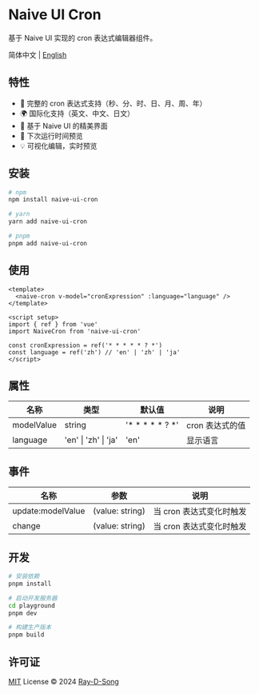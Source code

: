 # Naive UI Cron

基于 Naive UI 实现的 cron 表达式编辑器组件。

简体中文 | [English](./README.md)

## 特性

- 🎯 完整的 cron 表达式支持（秒、分、时、日、月、周、年）
- 🌍 国际化支持（英文、中文、日文）
- 🎨 基于 Naive UI 的精美界面
- 📅 下次运行时间预览
- 💡 可视化编辑，实时预览

## 安装

```bash
# npm
npm install naive-ui-cron

# yarn
yarn add naive-ui-cron

# pnpm
pnpm add naive-ui-cron
```

## 使用

```vue
<template>
  <naive-cron v-model="cronExpression" :language="language" />
</template>

<script setup>
import { ref } from 'vue'
import NaiveCron from 'naive-ui-cron'

const cronExpression = ref('* * * * * ? *')
const language = ref('zh') // 'en' | 'zh' | 'ja'
</script>
```

## 属性

| 名称 | 类型 | 默认值 | 说明 |
| --- | --- | --- | --- |
| modelValue | string | '* * * * * ? *' | cron 表达式的值 |
| language | 'en' \| 'zh' \| 'ja' | 'en' | 显示语言 |

## 事件

| 名称 | 参数 | 说明 |
| --- | --- | --- |
| update:modelValue | (value: string) | 当 cron 表达式变化时触发 |
| change | (value: string) | 当 cron 表达式变化时触发 |

## 开发

```bash
# 安装依赖
pnpm install

# 启动开发服务器
cd playground
pnpm dev

# 构建生产版本
pnpm build
```

## 许可证

[MIT](./LICENSE) License © 2024 [Ray-D-Song](https://github.com/Ray-D-Song) 